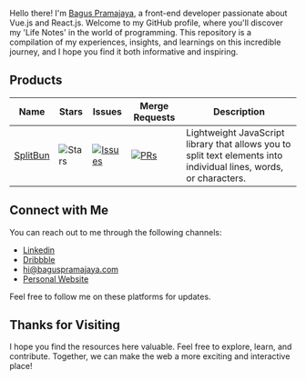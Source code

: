 Hello there! I'm [Bagus Pramajaya](https://baguspramajaya.com), a front-end developer passionate about Vue.js and React.js. Welcome to my GitHub profile, where you'll discover my 'Life Notes' in the world of programming. This repository is a compilation of my experiences, insights, and learnings on this incredible journey, and I hope you find it both informative and inspiring.

## Products

| Name | Stars | Issues | Merge Requests | Description |
| ---- | ----- | ------ | -------------- | ------- |
|[SplitBun](https://github.com/farisphp/splitbun) |![Stars](https://img.shields.io/github/stars/farisphp/splitbun?style=social) | [![Issues](https://img.shields.io/github/issues/farisphp/splitbun?label=%22%22)](https://github.com/natserract/use-recursive-fetch-paginate/issues) | [![PRs](https://img.shields.io/github/issues-pr/farisphp/splitbun?label=%22%22)](https://github.com/farisphp/splitbun/pulls) | Lightweight JavaScript library that allows you to split text elements into individual lines, words, or characters. 

## Connect with Me

You can reach out to me through the following channels:

- [Linkedin](https://www.linkedin.com/in/baguspramajaya/)
- [Dribbble](https://dribbble.com/gempong)
- hi@baguspramajaya.com
- [Personal Website](https://baguspramajaya.com)

Feel free to follow me on these platforms for updates.

## Thanks for Visiting

I hope you find the resources here valuable. Feel free to explore, learn, and contribute. Together, we can make the web a more exciting and interactive place!
